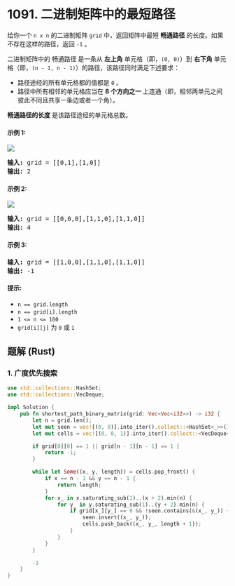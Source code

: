 # 1091. 二进制矩阵中的最短路径
给你一个 `n x n` 的二进制矩阵 `grid` 中，返回矩阵中最短 **畅通路径** 的长度。如果不存在这样的路径，返回 `-1` 。

二进制矩阵中的 畅通路径 是一条从 **左上角** 单元格（即，`(0, 0)`）到 **右下角** 单元格（即，`(n - 1, n - 1)`）的路径，该路径同时满足下述要求：
* 路径途经的所有单元格都的值都是 `0` 。
* 路径中所有相邻的单元格应当在 **8 个方向之一** 上连通（即，相邻两单元之间彼此不同且共享一条边或者一个角）。

**畅通路径的长度** 是该路径途经的单元格总数。

#### 示例 1:
![](https://assets.leetcode.com/uploads/2021/02/18/example1_1.png)
<pre>
<strong>输入:</strong> grid = [[0,1],[1,0]]
<strong>输出:</strong> 2
</pre>

#### 示例 2:
![](https://assets.leetcode.com/uploads/2021/02/18/example2_1.png)
<pre>
<strong>输入:</strong> grid = [[0,0,0],[1,1,0],[1,1,0]]
<strong>输出:</strong> 4
</pre>

#### 示例 3:
<pre>
<strong>输入:</strong> grid = [[1,0,0],[1,1,0],[1,1,0]]
<strong>输出:</strong> -1
</pre>

#### 提示:
* `n == grid.length`
* `n == grid[i].length`
* `1 <= n <= 100`
* `grid[i][j]` 为 `0` 或 `1`

## 题解 (Rust)

### 1. 广度优先搜索
```Rust
use std::collections::HashSet;
use std::collections::VecDeque;

impl Solution {
    pub fn shortest_path_binary_matrix(grid: Vec<Vec<i32>>) -> i32 {
        let n = grid.len();
        let mut seen = vec![(0, 0)].into_iter().collect::<HashSet<_>>();
        let mut cells = vec![(0, 0, 1)].into_iter().collect::<VecDeque<_>>();

        if grid[0][0] == 1 || grid[n - 1][n - 1] == 1 {
            return -1;
        }

        while let Some((x, y, length)) = cells.pop_front() {
            if x == n - 1 && y == n - 1 {
                return length;
            }
            for x_ in x.saturating_sub(1)..(x + 2).min(n) {
                for y_ in y.saturating_sub(1)..(y + 2).min(n) {
                    if grid[x_][y_] == 0 && !seen.contains(&(x_, y_)) {
                        seen.insert((x_, y_));
                        cells.push_back((x_, y_, length + 1));
                    }
                }
            }
        }

        -1
    }
}
```
